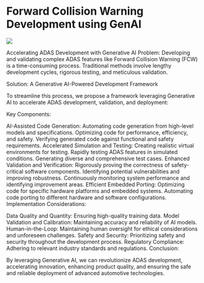 <h1>  Forward Collision Warning
 Development using GenAI </h1>

 <img src="car.jpeg">


Accelerating ADAS Development with Generative AI
Problem: Developing and validating complex ADAS features like Forward Collision Warning (FCW) is a time-consuming process. Traditional methods involve lengthy development cycles, rigorous testing, and meticulous validation.

Solution: A Generative AI-Powered Development Framework

To streamline this process, we propose a framework leveraging Generative AI to accelerate ADAS development, validation, and deployment:

Key Components:

AI-Assisted Code Generation:
Automating code generation from high-level models and specifications.
Optimizing code for performance, efficiency, and safety.
Verifying generated code against functional and safety requirements.
Accelerated Simulation and Testing:
Creating realistic virtual environments for testing.
Rapidly testing ADAS features in simulated conditions.
Generating diverse and comprehensive test cases.
Enhanced Validation and Verification:
Rigorously proving the correctness of safety-critical software components.
Identifying potential vulnerabilities and improving robustness.
Continuously monitoring system performance and identifying improvement areas.
Efficient Embedded Porting:
Optimizing code for specific hardware platforms and embedded systems.
Automating code porting to different hardware and software configurations.
Implementation Considerations:

Data Quality and Quantity: Ensuring high-quality training data.
Model Validation and Calibration: Maintaining accuracy and reliability of AI models.
Human-in-the-Loop: Maintaining human oversight for ethical considerations and unforeseen challenges.
Safety and Security: Prioritizing safety and security throughout the development process.
Regulatory Compliance: Adhering to relevant industry standards and regulations.
Conclusion:

By leveraging Generative AI, we can revolutionize ADAS development, accelerating innovation, enhancing product quality, and ensuring the safe and reliable deployment of advanced automotive technologies.







